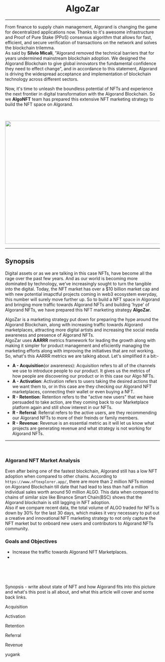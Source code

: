 <h1 align="center">AlgoZar</a></h1><hr>

From finance to supply chain management, Algorand is changing the game for decentralized applications now. Thanks to it's awesome infrastructure and Proof of Pure Stake (PPoS) consensus algorithm that allows for fast, efficient, and secure verification of transactions on the network and solves the blockchain trilemma.   
As said by <strong>Silvio Micali</strong>, "Algorand removed the technical barriers that for years undermined mainstream blockchain adoption. We designed the Algorand Blockchain to give global innovators the fundamental confidence they need to effect change", and in accordance to this statement, Algorand is driving the widespread acceptance and implementation of blockchain technology across different sectors. 
<br>

Now, it's time to unleash the boundless potential of NFTs and experience the next frontier in digital transformation with the Algorand Blockchain. So we <b>AlgoNFT</b> team has prepared this extensive NFT marketing strategy to build the NFT space on Algorand.

<br>
<p align = "center">
<img src="https://github.com/Harshkumar62367/Algorand---NFT-Marketing-Strategy/blob/main/img/algo-nft.gif"  style="width:900px; 
            height:400px; 
            display: block;
            align: center;" />
</p><hr>


## Synopsis

Digital assets or as we are talking in this case NFTs, have become all the rage over the past few years. And as our world is becoming more dominated by technology, we’ve increasingly sought to turn the tangible into the digital. Today, the NFT market has over a $10 billion market cap and with new potential imapctful projects coming in web3 ecosystem everyday, this number will surely move further up. So to build a NFT space in Algorand and bringing more traffic towards Algorand NFTs and building 'hype' of Algorand NFTs, we have prepared this NFT marketing strategy <b>AlgoZar.</b>

AlgoZar is a marketing strategy put down for preparing the hype around the Algorand Blockchain, along with increasing traffic towards Algorand marketplaces, attracting more digital artists and increasing the social media awareness and presence of Algorand NFTs.   
AlgoZar uses **AARRR** metrics framework for leading the growth along with making it simpler for product management and efiiciently managing the marketing efforts along with improving the initiatives that are not working.
<br>
So, what's this AARRR metrics we are talking about. Let's simplified it a bit:- 

- **A - Acquisition**(or awareness):  Acquisition refers to all of the channels we use to introduce people to our product. It gives us the metrics of how people are discovering our product or in this case our Algo NFTs.
- **A - Activation**:  Activation refers to users taking the desired actions that we want them to, or in this case are they checking our Algorand NFT marketplaces, connecting their wallet or even buying a NFT.
- **R - Retention**:  Retention refers to the "active new users" that we have persuaded to take action, are they coming back to our Marketplace platform again and still show interest in our NFTs.
- **R - Referral**:  Referral refers to the active users, are they recommending our Algorand NFTs to more of their freinds or family members.
- **R - Revenue**: Revenue is an essential metric as it will let us know what projects are generating revenue and what strategy is not working for Algorand NFTs.

<hr> <br>   

### Algorand NFT Market Analysis

Even after being one of the fastest blockchain, Algorand still has a low NFT adoption when compared to other chains. According to `https://www.nftexplorer.app/`, there are more than 2 million NFTs minted on Algorand Blockchain till date that had lead to less than half a million individual sales worth around 50 million ALGO. This data when compared to chains of similar size like Binance Smart Chain(BSC) shows that the Algorand blockchain is still lagging in NFT adoption.  
Also if we compare recent data, the total volume of ALGO traded for NFTs is down by 30% for the last 30 days, which makes it very necessary to put out a creative and innovational NFT marketing strategy to not only capture the NFT market but to onboard new users and contributors to Algorand NFTs community.

### Goals and Objectives

- Increase the traffic towards Algorand NFT Marketplaces.
- 
              

<br>
<br>
<br>


Synopsis - write about state of NFT and how Algorand fits into this picture and what's this post is all about, and what this article will cover and some back links.

Acquisition

Activation

Retention

Referral

Revenue


<p> yugank 
</p>


